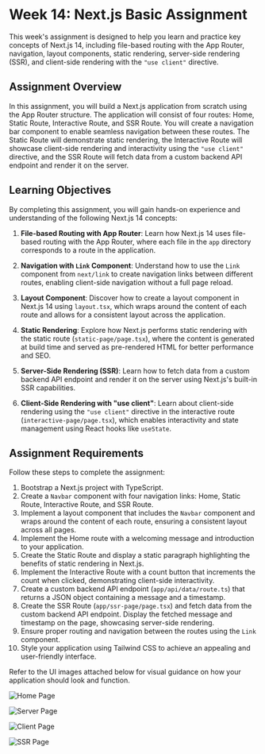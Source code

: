 # Week 14: Next.js Basic Assignment

This week's assignment is designed to help you learn and practice key concepts of Next.js 14, including file-based routing with the App Router, navigation, layout components, static rendering, server-side rendering (SSR), and client-side rendering with the `"use client"` directive.

## Assignment Overview

In this assignment, you will build a Next.js application from scratch using the App Router structure. The application will consist of four routes: Home, Static Route, Interactive Route, and SSR Route. You will create a navigation bar component to enable seamless navigation between these routes. The Static Route will demonstrate static rendering, the Interactive Route will showcase client-side rendering and interactivity using the `"use client"` directive, and the SSR Route will fetch data from a custom backend API endpoint and render it on the server.

## Learning Objectives

By completing this assignment, you will gain hands-on experience and understanding of the following Next.js 14 concepts:

1. **File-based Routing with App Router**: Learn how Next.js 14 uses file-based routing with the App Router, where each file in the `app` directory corresponds to a route in the application.

2. **Navigation with `Link` Component**: Understand how to use the `Link` component from `next/link` to create navigation links between different routes, enabling client-side navigation without a full page reload.

3. **Layout Component**: Discover how to create a layout component in Next.js 14 using `layout.tsx`, which wraps around the content of each route and allows for a consistent layout across the application.

4. **Static Rendering**: Explore how Next.js performs static rendering with the static route (`static-page/page.tsx`), where the content is generated at build time and served as pre-rendered HTML for better performance and SEO.

5. **Server-Side Rendering (SSR)**: Learn how to fetch data from a custom backend API endpoint and render it on the server using Next.js's built-in SSR capabilities.

6. **Client-Side Rendering with "use client"**: Learn about client-side rendering using the `"use client"` directive in the interactive route (`interactive-page/page.tsx`), which enables interactivity and state management using React hooks like `useState`.

## Assignment Requirements

Follow these steps to complete the assignment:

1. Bootstrap a Next.js project with TypeScript.
2. Create a `Navbar` component with four navigation links: Home, Static Route, Interactive Route, and SSR Route.
3. Implement a layout component that includes the `Navbar` component and wraps around the content of each route, ensuring a consistent layout across all pages.
4. Implement the Home route with a welcoming message and introduction to your application.
5. Create the Static Route and display a static paragraph highlighting the benefits of static rendering in Next.js.
6. Implement the Interactive Route with a count button that increments the count when clicked, demonstrating client-side interactivity.
7. Create a custom backend API endpoint (`app/api/data/route.ts`) that returns a JSON object containing a message and a timestamp.
8. Create the SSR Route (`app/ssr-page/page.tsx`) and fetch data from the custom backend API endpoint. Display the fetched message and timestamp on the page, showcasing server-side rendering.
9. Ensure proper routing and navigation between the routes using the `Link` component.
10. Style your application using Tailwind CSS to achieve an appealing and user-friendly interface.

Refer to the UI images attached below for visual guidance on how your application should look and function.

![Home Page](https://i.postimg.cc/Y2x2R1N4/home.png)

![Server Page](https://i.postimg.cc/fyHNNf5B/static.png)

![Client Page](https://i.postimg.cc/QNSs1js1/interactive.png)

![SSR Page](https://i.postimg.cc/CL1049Lt/ssr.png)